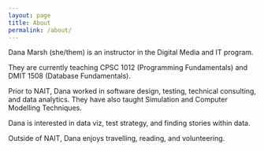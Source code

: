 ```yaml
---
layout: page
title: About
permalink: /about/
---
```


Dana Marsh (she/them) is an instructor in the Digital Media and IT program.

They are currently teaching CPSC 1012 (Programming Fundamentals) and DMIT 1508 (Database Fundamentals).

Prior to NAIT, Dana worked in software design, testing, technical consulting, and data analytics. They have also taught Simulation and Computer Modelling Techniques.

Dana is interested in data viz, test strategy, and finding stories within data.

Outside of NAIT, Dana enjoys travelling, reading, and volunteering.